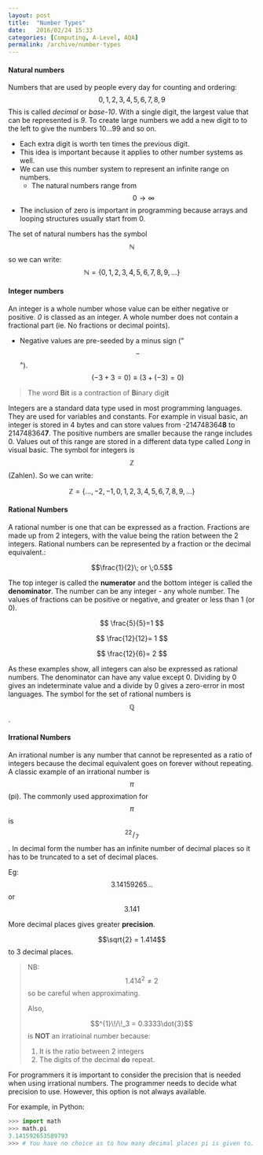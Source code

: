 ```yaml
---
layout: post
title:  "Number Types"
date:   2016/02/24 15:33
categories: [Computing, A-Level, AQA]
permalink: /archive/number-types
---
```


#### **Natural numbers**
Numbers that are used by people every day for counting and ordering:
$$0,1,2,3,4,5,6,7,8,9$$
This is called *decimal* or *base-10*. With a single digit, the largest value that can be represented is *9*. To create large numbers we add a new digit to to the left to give the numbers 10...99 and so on.

- Each extra digit is worth ten times the previous digit.
- This idea is important because it applies to other number systems as well.
- We can use this number system to represent an infinite range on numbers.
	- The natural numbers range from $$0 \to \infty$$
- The inclusion of zero is important in programming because arrays and looping structures usually start from 0.

The set of natural numbers has the symbol $$\mathbb{N}$$ so we can write:
$$\mathbb{N} = \{0,1,2,3,4,5,6,7,8,9,...\}$$

#### **Integer numbers**
An integer is a whole number whose value can be either negative or positive. *0* is classed as an integer. 
A whole number does not contain a fractional part (ie. No fractions or decimal points).

- Negative values are pre-seeded by a minus sign ("$$-$$"). $$
(-3 + 3 = 0) \equiv (3 + (-3) = 0)$$

>The word **Bit** is a contraction of <b>Bi</b>nary dig<b>it</b>

Integers are a standard data type used in most programming languages. They are used for variables and constants.
For example in visual basic, an integer is stored in 4 bytes and can store values from -214748364<b>8</b> to 214748364<b>7</b>. The positive numbers are smaller because the range includes 0. Values out of this range are stored in a different data type called *Long* in visual basic.
The symbol for integers is $$\mathbb{Z}$$ (Zahlen). So we can write:

$$\mathbb{Z} = \{\ldots,-2,-1,0,1,2,3,4,5,6,7,8,9,\ldots\}$$

#### **Rational Numbers**

A rational number is one that can be expressed as a fraction. Fractions are made up from 2 integers, with the value being the ration between the 2 integers.
Rational numbers can be represented by a fraction or the decimal equivalent.:

$$\frac{1}{2}\; or  \;0.5$$

The top integer is called the **numerator** and the bottom integer is called the **denominator**. The number can be any integer - any whole number. The values of fractions can be positive or negative, and greater or less than 1 (or 0).

$$
\frac{5}{5}=1
$$

$$
\frac{12}{12}= 1
$$

$$
\frac{12}{6}= 2
$$

As these examples show, all integers can also be expressed as rational numbers. The denominator can have any value except 0. Dividing by 0 gives an indeterminate value and a divide by 0 gives a zero-error in most languages.
The symbol for the set of rational numbers is $$\mathbb{Q}$$.
	  
#### **Irrational Numbers**

An irrational number is any number that cannot be represented as a ratio of integers because the decimal equivalent goes on forever without repeating. A classic example of an irrational number is $$\pi$$ (pi). The commonly used approximation for $$\pi$$ is $$^{22}\!/\!_7$$. In decimal form the number has an infinite number of decimal places so it has to be truncated to a set of decimal places.

Eg: $$3.14159265...$$ or $$3.141$$

More decimal places gives greater **precision**. 

$$\sqrt{2} = 1.414$$ to 3 decimal places.

>NB:
>$$1.414^2\neq2$$ so be careful when approximating.
>  
>  Also, 
>    
>  $$^{1}\!/\!_3 = 0.3333\dot{3}$$ is **NOT** an irratioinal number because:
>  1. It is the ratio between 2 integers
>  2. The digits of the decimal **do** repeat.

For programmers it is important to consider the precision that is needed when using irrational numbers. The programmer needs to decide what precision to use. However, this option is not always available.

For example, in Python:

~~~ python
>>> import math
>>> math.pi
3.141592653589793
>>> # You have no choice as to how many decimal places pi is given to.
~~~
